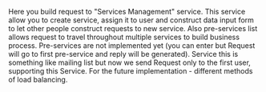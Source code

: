 Here you build request to "Services Management" service. This service allow you to create service,
        assign it to user and construct data input form to let other people construct requests to new service.
        Also pre-services list allows request to travel throughout multiple services to build business process.
        Pre-services are not implemented yet (you can enter but Request will go to first pre-service and reply will be generated).
        Service this is something like mailing list but now we send Request only to the first user, supporting this Service.
        For the future implementation - different methods of load balancing.